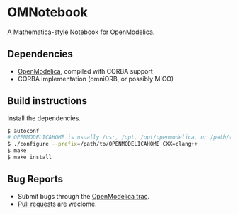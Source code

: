 # OMNotebook
A Mathematica-style Notebook for OpenModelica.

## Dependencies

- [OpenModelica](https://openmodelica.org), compiled with CORBA support
- CORBA implementation (omniORB, or possibly MICO)

## Build instructions

Install the dependencies.

```bash
$ autoconf
# OPENMODELICAHOME is usually /usr, /opt, /opt/openmodelica, or /path/to/svn/OpenModelica/build
$ ./configure --prefix=/path/to/OPENMODELICAHOME CXX=clang++
$ make
$ make install
```

## Bug Reports

- Submit bugs through the [OpenModelica trac](https://trac.openmodelica.org/OpenModelica/newticket).
- [Pull requests](../../pulls) are weclome.
